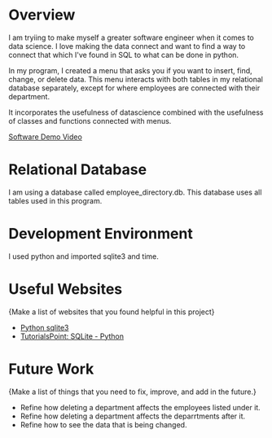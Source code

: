 # Overview

I am tryiing to make myself a greater software engineer when it comes to data science. I love making the data connect and want to find a way to connect that which I've found in SQL to what can be done in python.

In my program, I created a menu that asks you if you want to insert, find, change, or delete data. This menu interacts with both tables in my relational database separately, except for where employees are connected with their department. 

It incorporates the usefulness of datascience combined with the usefulness of classes and functions connected with menus.

[Software Demo Video](http://youtube.link.goes.here)

# Relational Database

I am using a database called employee_directory.db. This database uses all tables used in this program.

# Development Environment

I used python and imported sqlite3 and time.

# Useful Websites

{Make a list of websites that you found helpful in this project}

- [Python sqlite3](https://docs.python.org/3.8/library/sqlite3.html)
- [TutorialsPoint: SQLite - Python](https://www.tutorialspoint.com/sqlite/sqlite_python.htm)

# Future Work

{Make a list of things that you need to fix, improve, and add in the future.}

- Refine how deleting a department affects the employees listed under it.
- Refine how deleting a department affects the deparrtments after it.
- Refine how to see the data that is being changed.